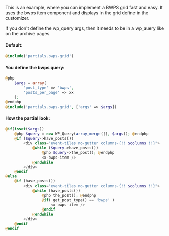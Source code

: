 This is an example, where you can implement a BWPS grid fast and easy.
It uses the bwps item component and displays in the grid define in the customizer. 

If you don't define the wp_query args, then it needs to be in a wp_auery like on the archive pages. 

#### Default:
```php   
@include('partials.bwps-grid')
``` 

#### You define the bwps query:
```php   
@php
    $args = array(
        'post_type' => 'bwps',
        'posts_per_page' => xx
    );
@endphp
@include('partials.bwps-grid', ['args' => $args])
```     
#### How the partial look:
```php   
@if(isset($args))
    @php $query = new WP_Query(array_merge([], $args)); @endphp
    @if ($query->have_posts())  
        <div class="event-tiles no-gutter columns-{!! $columns !!}">
            @while ($query->have_posts()) 
                @php $query->the_post(); @endphp
                <x-bwps-item />
            @endwhile
        </div>
    @endif
@else 
    @if (have_posts())  
        <div class="event-tiles no-gutter columns-{!! $columns !!}">
            @while (have_posts()) 
                @php the_post(); @endphp
                @if( get_post_type() == 'bwps' )
                    <x-bwps-item />
                @endif
            @endwhile
        </div>
    @endif
@endif
```     
